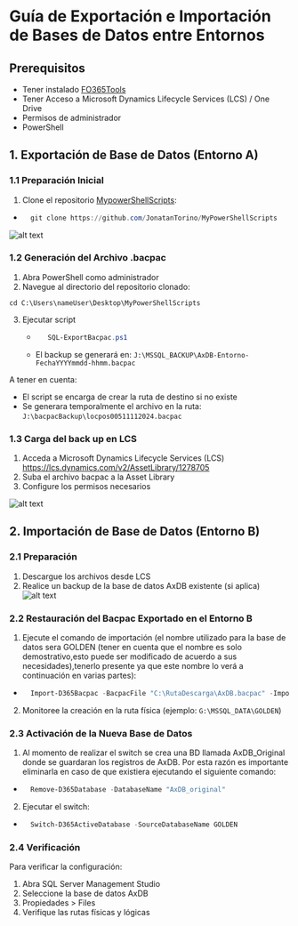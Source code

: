 # Guía de Exportación e Importación de Bases de Datos entre Entornos

## Prerequisitos
- Tener instalado [FO365Tools](https://github.com/d365collaborative/d365fo.tools)
- Tener Acceso a Microsoft Dynamics Lifecycle Services (LCS) / One Drive
- Permisos de administrador
- PowerShell

## 1. Exportación de Base de Datos (Entorno A)

### 1.1 Preparación Inicial
1. Clone el repositorio [MypowerShellScripts](https://github.com/JonatanTorino/MyPowerShellScripts): 

- ```powershell
    git clone https://github.com/JonatanTorino/MyPowerShellScripts
![alt text](image-1.png)


### 1.2 Generación del Archivo .bacpac
1. Abra PowerShell como administrador
2. Navegue al directorio del repositorio clonado:

`cd C:\Users\nameUser\Desktop\MyPowerShellScripts`

3. Ejecutar script 
   - ```powershell
        SQL-ExportBacpac.ps1
   - El backup se generará en: `J:\MSSQL_BACKUP\AxDB-Entorno-FechaYYYYmmdd-hhmm.bacpac`

A tener en cuenta:
-  El script se encarga de crear la ruta de destino si no existe
-  Se generara temporalmente el archivo en la ruta: `J:\bacpacBackup\locpos00511112024.bacpac`

### 1.3 Carga del back up en LCS
1. Acceda a Microsoft Dynamics Lifecycle Services (LCS) https://lcs.dynamics.com/v2/AssetLibrary/1278705
2. Suba el archivo bacpac a la Asset Library
3. Configure los permisos necesarios

![alt text](image-14.png)

## 2. Importación de Base de Datos (Entorno B)

### 2.1 Preparación
1. Descargue los archivos desde LCS
2. Realice un backup de la base de datos AxDB existente (si aplica)
![alt text](image-15.png)
### 2.2 Restauración del Bacpac Exportado en el Entorno B
1. Ejecute el comando de importación (el nombre utilizado para la base de datos sera GOLDEN (tener en cuenta que el nombre es solo demostrativo,esto puede ser modificado de acuerdo a sus necesidades),tenerlo presente ya que este nombre lo verá a continuación en varias partes):

- ```powershell
    Import-D365Bacpac -BacpacFile "C:\RutaDescarga\AxDB.bacpac" -ImportModeTier1 -NewDatabaseName GOLDEN
2. Monitoree la creación en la ruta física (ejemplo: `G:\MSSQL_DATA\GOLDEN`)

### 2.3 Activación de la Nueva Base de Datos
1. Al momento de realizar el switch se crea una BD llamada AxDB_Original donde se guardaran los registros de AxDB. Por esta razón es importante eliminarla en caso de que existiera ejecutando el siguiente comando:
- ```powershell
    Remove-D365Database -DatabaseName "AxDB_original" 
2. Ejecutar el switch:
- ```powershell
    Switch-D365ActiveDatabase -SourceDatabaseName GOLDEN
### 2.4 Verificación
Para verificar la configuración:
1. Abra SQL Server Management Studio
2. Seleccione la base de datos AxDB
3. Propiedades > Files
4. Verifique las rutas físicas y lógicas